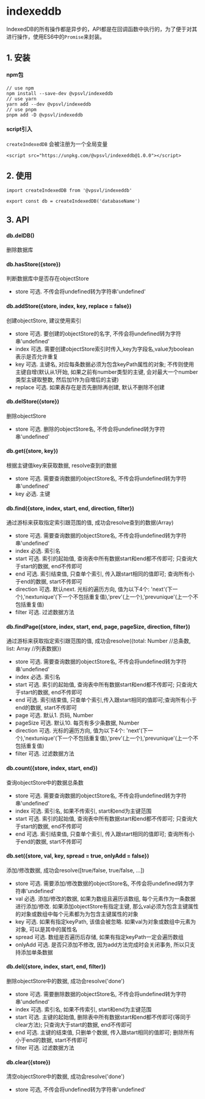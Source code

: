 # indexeddb

IndexedDB的所有操作都是异步的，API都是在回调函数中执行的，为了便于对其进行操作，使用ES6中的`Promise`来封装。

## 1. 安装

#### npm包

```
// use npm
npm install --save-dev @vpsvl/indexeddb
// use yarn
yarn add --dev @vpsvl/indexeddb
// use pnpm
pnpm add -D @vpsvl/indexeddb
```

#### script引入

`createIndexedDB` 会被注册为一个全局变量

```
<script src="https://unpkg.com/@vpsvl/indexeddb@1.0.0"></script>
```

## 2. 使用

```
import createIndexedDB from '@vpsvl/indexeddb'

export const db = createIndexedDB('databaseName')
```

## 3. API

#### db.delDB()

删除数据库

#### db.hasStore({store})

判断数据库中是否存在objectStore

* store 可选. 不传会将undefined转为字符串'undefined'

#### db.addStore({store, index, key, replace = false})

创建objectStore, 建议使用索引

* store 可选. 要创建的objectStore的名字, 不传会将undefined转为字符串'undefined'
* index 可选. 需要创建objectStore索引时传入,key为字段名,value为boolean表示是否允许重复
* key 可选. 主键名, 对应每条数据必须为包含keyPath属性的对象; 不传则使用主键自增(默认从1开始, 如果之前有number类型的主键, 会对最大一个number类型主键取整数, 然后加1作为自增后的主键)
* replace 可选. 如果表存在是否先删除再创建, 默认不删除不创建

#### db.delStore({store})

删除objectStore

* store 可选. 删除的objectStore名, 不传会将undefined转为字符串'undefined'

#### db.get({store, key})

根据主键值key来获取数据, resolve查到的数据

* store 可选. 需要查询数据的objectStore名, 不传会将undefined转为字符串'undefined'
* key 必选. 主键

#### db.find({store, index, start, end, direction, filter})

通过游标来获取指定索引跟范围的值, 成功会resolve查到的数据(Array)

* store 可选. 需要查询数据的objectStore名, 不传会将undefined转为字符串'undefined'
* index 必选. 索引名
* start 可选. 索引的起始值, 查询表中所有数据start和end都不传即可; 只查询大于start的数据, end不传即可
* end 可选. 索引结束值, 只查单个索引, 传入跟start相同的值即可; 查询所有小于end的数据, start不传即可
* direction 可选. 默认next. 光标的遍历方向, 值为以下4个: 'next'(下一个),'nextunique'(下一个不包括重复值),'prev'(上一个),'prevunique'(上一个不包括重复值)
* filter 可选. 过滤数据方法

#### db.findPage({store, index, start, end, page, pageSize, direction, filter})

通过游标来获取指定索引跟范围的值, 成功会resolve({total: Number //总条数, list: Array //列表数据})

* store 可选. 需要查询数据的objectStore名, 不传会将undefined转为字符串'undefined'
* index 必选. 索引名
* start 可选. 索引的起始值, 查询表中所有数据start和end都不传即可; 只查询大于start的数据, end不传即可
* end 可选. 索引结束值, 只查单个索引,传入跟start相同的值即可;查询所有小于end的数据, start不传即可
* page 可选. 默认1. 页码, Number
* pageSize 可选. 默认10. 每页有多少条数据, Number
* direction 可选. 光标的遍历方向, 值为以下4个: 'next'(下一个),'nextunique'(下一个不包括重复值),'prev'(上一个),'prevunique'(上一个不包括重复值)
* filter 可选. 过滤数据方法

#### db.count({store, index, start, end})

查询objectStore中的数据总条数

* store 可选. 需要查询数据的objectStore名, 不传会将undefined转为字符串'undefined'
* index 可选. 索引名, 如果不传索引, start和end为主键范围
* start 可选. 索引的起始值, 查询表中所有数据start和end都不传即可; 只查询大于start的数据, end不传即可
* end 可选. 索引结束值, 只查单个索引, 传入跟start相同的值即可; 查询所有小于end的数据, start不传即可

#### db.set({store, val, key, spread = true, onlyAdd = false})

添加/修改数据, 成功会resolve([true/false, true/false, ...])

* store 可选. 需要添加/修改数据的objectStore名, 不传会将undefined转为字符串'undefined'
* val 必选. 添加/修改的数据, 如果为数组且遍历该数组, 每个元素作为一条数据进行添加/修改. 如果添加objectStore有指定主键, 那么val必须为包含主键属性的对象或数组中每个元素都为为包含主键属性的对象
* key 可选. 如果有指定keyPath, 该值会被忽略. 如果val为对象或数组中元素为对象, 可以是其中的属性名
* spread 可选. 数组是否遍历后存储, 如果有指定keyPath一定会遍历数组
* onlyAdd 可选. 是否只添加不修改, 因为add方法完成时会关闭事务, 所以只支持添加单条数据

#### db.del({store, index, start, end, filter})

删除objectStore中的数据, 成功会resolve('done')

* store 可选. 需要删除数据的objectStore名, 不传会将undefined转为字符串'undefined'
* index 可选. 索引名, 如果不传索引, start和end为主键范围
* start 可选. 主键的起始值, 删除表中所有数据start和end都不传即可(等同于clear方法); 只查询大于start的数据, end不传即可
* end 可选. 主键的结束值, 只删单个数据, 传入跟start相同的值即可; 删除所有小于end的数据, start不传即可
* filter 可选. 过滤数据方法

#### db.clear({store})

清空objectStore中的数据, 成功会resolve('done')

* store 可选, 不传会将undefined转为字符串'undefined'
